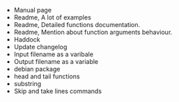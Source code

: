 - Manual page
- Readme, A lot of examples
- Readme, Detailed functions documentation.
- Readme, Mention about function arguments behaviour.
- Haddock
- Update changelog
- Input filename as a varibale
- Output filename as a variable
- debian package
- head and tail functions
- substring
- Skip and take lines commands
